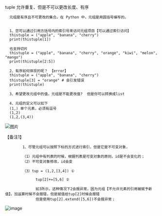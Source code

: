 tuple 允许重复、但是不可以更改长度、有序

      元组是有序且不可更改的集合。在 Python 中，元组是用圆括号编写的。
      
      
      1、您可以通过引用方括号内的索引号来访问元组项目【可以通过索引访问】
      thistuple = ("apple", "banana", "cherry")
      print(thistuple[1])
      
      也支持切片
      thistuple = ("apple", "banana", "cherry", "orange", "kiwi", "melon", "mango")
      print(thistuple[2:5])
      
      2、有序如何体现的呢？ 【error】
      thistuple = ("apple", "banana", "cherry")
      thistuple[3] = "orange" # 会引发错误
      print(thistuple)
      
      3、希望更改元组中的值，元组是不能更改值?  但是你可以转换成list
      
      4、元组的定义可以如下
      (1,) 单个元素，必须有逗号
      (1,2)
      (1,2,(3,4))
      
      
![图片](https://user-images.githubusercontent.com/38878365/195043753-68fd1a8a-c01d-47b0-9aa0-63442a99a337.png)
      
      
【备注1】

            1、尽管元组可以按照下标的方式进行索引，但是它是不可变对象，
            
            （1）元组中有列表的时候，根据列表是可变对象的原则，id是不会变化的；
            （2）不可变对象修改，id会变
            
            （3）tup = (1,2,[3,4]) ①

                  tup[2]+=[5,6] ②
      
                  如3所示，这种情况下2会报异常，因为元组【不允许元素的引用被赋予新值】，加运算时候不会报错，但是赋值给tup[2]时候会报错
                  但是使用tup[2].extend([5,6])不会报异常；
                  
 ![image](https://user-images.githubusercontent.com/38878365/196013415-4e5ee467-c2e9-4db3-af35-55be0da51c06.png)
     
      
